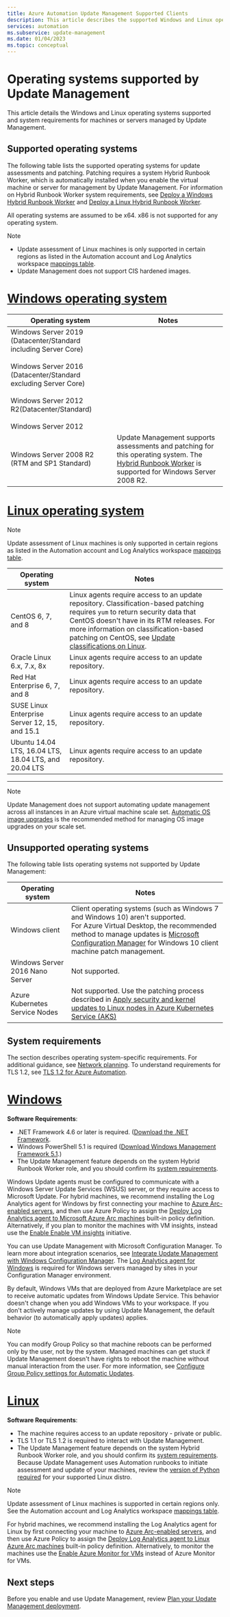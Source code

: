 ```yaml
---
title: Azure Automation Update Management Supported Clients
description: This article describes the supported Windows and Linux operating systems with Azure Automation Update Management.
services: automation
ms.subservice: update-management
ms.date: 01/04/2023
ms.topic: conceptual
---
```


# Operating systems supported by Update Management

This article details the Windows and Linux operating systems supported and system requirements for machines or servers managed by Update Management.

## Supported operating systems

The following table lists the supported operating systems for update assessments and patching. Patching requires a system Hybrid Runbook Worker, which is automatically installed when you enable the virtual machine or server for management by Update Management. For information on Hybrid Runbook Worker system requirements, see [Deploy a Windows Hybrid Runbook Worker](../automation-windows-hrw-install.md#prerequisites) and [Deploy a Linux Hybrid Runbook Worker](../automation-linux-hrw-install.md#prerequisites).

All operating systems are assumed to be x64. x86 is not supported for any operating system.

> [!NOTE]
> - Update assessment of Linux machines is only supported in certain regions as listed in the Automation account and Log Analytics workspace [mappings table](../how-to/region-mappings.md#supported-mappings-for-log-analytics-and-azure-automation).
> - Update Management does not support CIS hardened images.

# [Windows operating system](#tab/os-win)

|Operating system  |Notes  |
|---------|---------|
|Windows Server 2019 (Datacenter/Standard including Server Core)<br><br>Windows Server 2016 (Datacenter/Standard excluding Server Core)<br><br>Windows Server 2012 R2(Datacenter/Standard)<br><br>Windows Server 2012 | |
|Windows Server 2008 R2 (RTM and SP1 Standard)| Update Management supports assessments and patching for this operating system. The [Hybrid Runbook Worker](../automation-windows-hrw-install.md) is supported for Windows Server 2008 R2. |

# [Linux operating system](#tab/os-linux)

> [!NOTE]
> Update assessment of Linux machines is only supported in certain regions as listed in the Automation account and Log Analytics workspace [mappings table](../how-to/region-mappings.md#supported-mappings-for-log-analytics-and-azure-automation).

|Operating system  |Notes  |
|---------|---------|
|CentOS 6, 7, and 8       | Linux agents require access to an update repository. Classification-based patching requires `yum` to return security data that CentOS doesn't have in its RTM releases. For more information on classification-based patching on CentOS, see [Update classifications on Linux](view-update-assessments.md#linux).          |
|Oracle Linux 6.x, 7.x, 8x | Linux agents require access to an update repository.        |
|Red Hat Enterprise 6, 7, and 8      | Linux agents require access to an update repository.        |
|SUSE Linux Enterprise Server 12, 15, and 15.1      | Linux agents require access to an update repository.     |
|Ubuntu 14.04 LTS, 16.04 LTS, 18.04 LTS, and 20.04 LTS       |Linux agents require access to an update repository.         |

---

> [!NOTE]
> Update Management does not support automating update management across all instances in an Azure virtual machine scale set. [Automatic OS image upgrades](../../virtual-machine-scale-sets/virtual-machine-scale-sets-automatic-upgrade.md) is the recommended method for managing OS image upgrades on your scale set.

## Unsupported operating systems

The following table lists operating systems not supported by Update Management:

|Operating system  |Notes  |
|---------|---------|
|Windows client     | Client operating systems (such as Windows 7 and Windows 10) aren't supported.<br>For Azure Virtual Desktop, the recommended method to manage updates is [Microsoft Configuration Manager](../../virtual-desktop/configure-automatic-updates.md) for Windows 10 client machine patch management. |
|Windows Server 2016 Nano Server     | Not supported.       |
|Azure Kubernetes Service Nodes | Not supported. Use the patching process described in [Apply security and kernel updates to Linux nodes in Azure Kubernetes Service (AKS)](../../aks/node-updates-kured.md)|

## System requirements

The section describes operating system-specific requirements. For additional guidance, see [Network planning](plan-deployment.md#ports). To understand requirements for TLS 1.2, see [TLS 1.2 for Azure Automation](../automation-managing-data.md#tls-12-for-azure-automation).

# [Windows](#tab/sr-win)

**Software Requirements**:

- .NET Framework 4.6 or later is required. ([Download the .NET Framework](/dotnet/framework/install/guide-for-developers).
- Windows PowerShell 5.1 is required ([Download Windows Management Framework 5.1](https://www.microsoft.com/download/details.aspx?id=54616).)
- The Update Management feature depends on the system Hybrid Runbook Worker role, and you should confirm its [system requirements](../automation-windows-hrw-install.md#prerequisites).

Windows Update agents must be configured to communicate with a Windows Server Update Services (WSUS) server, or they require access to Microsoft Update. For hybrid machines, we recommend installing the Log Analytics agent for Windows by first connecting your machine to [Azure Arc-enabled servers](../../azure-arc/servers/overview.md), and then use Azure Policy to assign the [Deploy Log Analytics agent to Microsoft Azure Arc machines](../../governance/policy/samples/built-in-policies.md#monitoring) built-in policy definition. Alternatively, if you plan to monitor the machines with VM insights, instead use the [Enable Enable VM insights](../../governance/policy/samples/built-in-initiatives.md#monitoring) initiative.

You can use Update Management with Microsoft Configuration Manager. To learn more about integration scenarios, see [Integrate Update Management with Windows Configuration Manager](mecmintegration.md). The [Log Analytics agent for Windows](../../azure-monitor/agents/agent-windows.md) is required for Windows servers managed by sites in your Configuration Manager environment.

By default, Windows VMs that are deployed from Azure Marketplace are set to receive automatic updates from Windows Update Service. This behavior doesn't change when you add Windows VMs to your workspace. If you don't actively manage updates by using Update Management, the default behavior (to automatically apply updates) applies.

> [!NOTE]
> You can modify Group Policy so that machine reboots can be performed only by the user, not by the system. Managed machines can get stuck if Update Management doesn't have rights to reboot the machine without manual interaction from the user. For more information, see [Configure Group Policy settings for Automatic Updates](/windows-server/administration/windows-server-update-services/deploy/4-configure-group-policy-settings-for-automatic-updates).

# [Linux](#tab/sr-linux)

**Software Requirements**:

- The machine requires access to an update repository - private or public.
- TLS 1.1 or TLS 1.2 is required to interact with Update Management.
- The Update Management feature depends on the system Hybrid Runbook Worker role, and you should confirm its [system requirements](../automation-linux-hrw-install.md#prerequisites). Because Update Management uses Automation runbooks to initiate assessment and update of your machines, review the [version of Python required](../automation-linux-hrw-install.md#supported-runbook-types) for your supported Linux distro.

> [!NOTE]
> Update assessment of Linux machines is supported in certain regions only. See the Automation account and Log Analytics workspace [mappings table](../how-to/region-mappings.md#supported-mappings-for-log-analytics-and-azure-automation).


For hybrid machines, we recommend installing the Log Analytics agent for Linux by first connecting your machine to [Azure Arc-enabled servers](../../azure-arc/servers/overview.md), and then use Azure Policy to assign the [Deploy Log Analytics agent to Linux Azure Arc machines](../../governance/policy/samples/built-in-policies.md#monitoring) built-in policy definition. Alternatively, to monitor the machines use the [Enable Azure Monitor for VMs](../../governance/policy/samples/built-in-initiatives.md#monitoring) instead of Azure Monitor for VMs.

## Next steps

Before you enable and use Update Management, review [Plan your Update Management deployment](plan-deployment.md).
